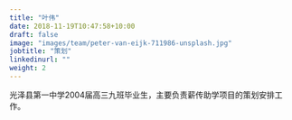 ```yaml
---
title: "叶伟"
date: 2018-11-19T10:47:58+10:00
draft: false
image: "images/team/peter-van-eijk-711986-unsplash.jpg"
jobtitle: "策划"
linkedinurl: ""
weight: 2
---
```


光泽县第一中学2004届高三九班毕业生，主要负责薪传助学项目的策划安排工作。
